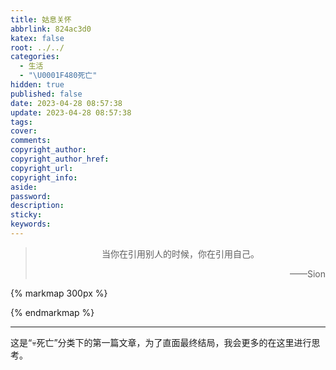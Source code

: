 ```yaml
---
title: 姑息关怀
abbrlink: 824ac3d0
katex: false
root: ../../
categories:
  - 生活
  - "\U0001F480死亡"
hidden: true
published: false
date: 2023-04-28 08:57:38
update: 2023-04-28 08:57:38
tags:
cover:
comments:
copyright_author:
copyright_author_href:
copyright_url:
copyright_info:
aside:
password:
description:
sticky:
keywords:
---
```


> <center>当你在引用别人的时候，你在引用自己。</center>
> <p align="right">——Sion</p>

{% markmap 300px %}

<!-- @import "[TOC]" {cmd="toc" depthFrom=1 depthTo=6 orderedList=false} -->
<!-- code_chunk_output -->

<!-- /code_chunk_output -->
{% endmarkmap %}

-----

这是“💀死亡”分类下的第一篇文章，为了直面最终结局，我会更多的在这里进行思考。

